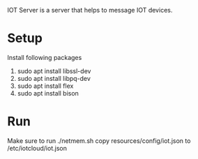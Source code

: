 IOT Server is a server that helps to message IOT devices.

# Setup
Install following packages

1. sudo apt install libssl-dev
1. sudo apt install libpq-dev
1. sudo apt install flex
1. sudo apt install bison

# Run
Make sure to run ./netmem.sh
copy resources/config/iot.json to /etc/iotcloud/iot.json
